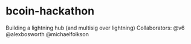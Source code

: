# bcoin-hackathon

Building a lightning hub (and multisig over lightning)
Collaborators: @v6 @alexbosworth @michaelfolkson
